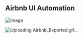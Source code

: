 ## Airbnb UI Automation

![image](https://github.com/user-attachments/assets/d723c2dd-2f0a-4874-9166-a41ef13419b2)

![Uploading Airbnb_Exported.gif…]()
